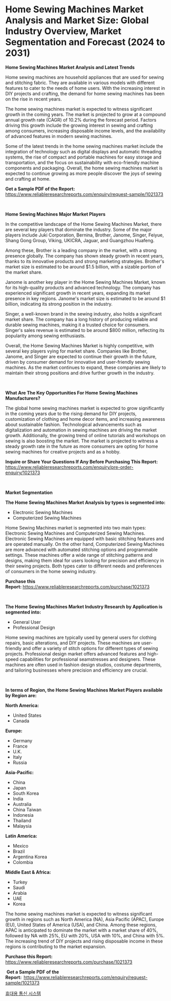 <p><h1>Home Sewing Machines Market Analysis and Market Size: Global Industry Overview, Market Segmentation and Forecast (2024 to 2031)</h1></p><p><strong>Home Sewing Machines Market Analysis and Latest Trends</strong></p>
<p><p>Home sewing machines are household appliances that are used for sewing and stitching fabric. They are available in various models with different features to cater to the needs of home users. With the increasing interest in DIY projects and crafting, the demand for home sewing machines has been on the rise in recent years.</p><p>The home sewing machines market is expected to witness significant growth in the coming years. The market is projected to grow at a compound annual growth rate (CAGR) of 10.2% during the forecast period. Factors driving this growth include the growing interest in sewing and crafting among consumers, increasing disposable income levels, and the availability of advanced features in modern sewing machines.</p><p>Some of the latest trends in the home sewing machines market include the integration of technology such as digital displays and automatic threading systems, the rise of compact and portable machines for easy storage and transportation, and the focus on sustainability with eco-friendly machine components and packaging. Overall, the home sewing machines market is expected to continue growing as more people discover the joys of sewing and crafting at home.</p></p>
<p><strong>Get a Sample PDF of the Report:&nbsp;</strong> <a href="https://www.reliableresearchreports.com/enquiry/request-sample/1021373">https://www.reliableresearchreports.com/enquiry/request-sample/1021373</a></p>
<p>&nbsp;</p>
<p><strong>Home Sewing Machines Major Market Players</strong></p>
<p><p>In the competitive landscape of the Home Sewing Machines Market, there are several key players that dominate the industry. Some of the major players include Juki Corporation, Bernina, Brother, Janome, Singer, Feiyue, Shang Gong Group, Viking, UKICRA, Jaguar, and Guangzhou Huafeng.</p><p>Among these, Brother is a leading company in the market, with a strong presence globally. The company has shown steady growth in recent years, thanks to its innovative products and strong marketing strategies. Brother's market size is estimated to be around $1.5 billion, with a sizable portion of the market share.</p><p>Janome is another key player in the Home Sewing Machines Market, known for its high-quality products and advanced technology. The company has experienced significant growth in recent years, expanding its market presence in key regions. Janome's market size is estimated to be around $1 billion, indicating its strong position in the industry.</p><p>Singer, a well-known brand in the sewing industry, also holds a significant market share. The company has a long history of producing reliable and durable sewing machines, making it a trusted choice for consumers. Singer's sales revenue is estimated to be around $800 million, reflecting its popularity among sewing enthusiasts.</p><p>Overall, the Home Sewing Machines Market is highly competitive, with several key players vying for market share. Companies like Brother, Janome, and Singer are expected to continue their growth in the future, driven by consumer demand for innovative and user-friendly sewing machines. As the market continues to expand, these companies are likely to maintain their strong positions and drive further growth in the industry.</p></p>
<p>&nbsp;</p>
<p><strong>What Are The Key Opportunities For Home Sewing Machines Manufacturers?</strong></p>
<p><p>The global home sewing machines market is expected to grow significantly in the coming years due to the rising demand for DIY projects, customization of clothing and home decor items, and increasing awareness about sustainable fashion. Technological advancements such as digitalization and automation in sewing machines are driving the market growth. Additionally, the growing trend of online tutorials and workshops on sewing is also boosting the market. The market is projected to witness a steady growth rate in the future as more consumers are opting for home sewing machines for creative projects and as a hobby.</p></p>
<p><strong>Inquire or Share Your Questions If Any Before Purchasing This Report:</strong> <a href="https://www.reliableresearchreports.com/enquiry/pre-order-enquiry/1021373">https://www.reliableresearchreports.com/enquiry/pre-order-enquiry/1021373</a></p>
<p>&nbsp;</p>
<p><strong>Market Segmentation</strong></p>
<p><strong>The Home Sewing Machines Market Analysis by types is segmented into:</strong></p>
<p><ul><li>Electronic Sewing Machines</li><li>Computerized Sewing Machines</li></ul></p>
<p><p>Home Sewing Machines market is segmented into two main types: Electronic Sewing Machines and Computerized Sewing Machines. Electronic Sewing Machines are equipped with basic stitching features and are operated manually. On the other hand, Computerized Sewing Machines are more advanced with automated stitching options and programmable settings. These machines offer a wide range of stitching patterns and designs, making them ideal for users looking for precision and efficiency in their sewing projects. Both types cater to different needs and preferences of consumers in the home sewing industry.</p></p>
<p><strong>Purchase this Report:&nbsp;</strong><a href="https://www.reliableresearchreports.com/purchase/1021373">https://www.reliableresearchreports.com/purchase/1021373</a></p>
<p>&nbsp;</p>
<p><strong>The Home Sewing Machines Market Industry Research by Application is segmented into:</strong></p>
<p><ul><li>General User</li><li>Professional Design</li></ul></p>
<p><p>Home sewing machines are typically used by general users for clothing repairs, basic alterations, and DIY projects. These machines are user-friendly and offer a variety of stitch options for different types of sewing projects. Professional design market offers advanced features and high-speed capabilities for professional seamstresses and designers. These machines are often used in fashion design studios, costume departments, and tailoring businesses where precision and efficiency are crucial.</p></p>
<p>&nbsp;</p>
<p><strong>In terms of Region, the Home Sewing Machines Market Players available by Region are:</strong></p>
<p>
    <p> <strong> North America: </strong>
        <ul>
            <li>United States</li>
            <li>Canada</li>
        </ul>
        </p> 
    <p> <strong> Europe: </strong>
        <ul>
            <li>Germany</li>
            <li>France</li>
            <li>U.K.</li>
            <li>Italy</li>
            <li>Russia</li>
        </ul>
        </p> 
    <p> <strong> Asia-Pacific: </strong>
        <ul>
            <li>China</li>
            <li>Japan</li>
            <li>South Korea</li>
            <li>India</li>
            <li>Australia</li>
            <li>China Taiwan</li>
            <li>Indonesia</li>
            <li>Thailand</li>
            <li>Malaysia</li>
        </ul>
        </p> 
    <p> <strong> Latin America: </strong>
        <ul>
            <li>Mexico</li>
            <li>Brazil</li>
            <li>Argentina Korea</li>
            <li>Colombia</li>
        </ul>
        </p> 
    <p> <strong> Middle East & Africa: </strong>
        <ul>
            <li>Turkey</li>
            <li>Saudi</li>
            <li>Arabia</li>
            <li>UAE</li>
            <li>Korea</li>
        </ul>
    </p>
    </p>
<p><p>The home sewing machines market is expected to witness significant growth in regions such as North America (NA), Asia Pacific (APAC), Europe (EU), United States of America (USA), and China. Among these regions, APAC is anticipated to dominate the market with a market share of 40%, followed by NA with 25%, EU with 20%, USA with 10%, and China with 5%. The increasing trend of DIY projects and rising disposable income in these regions is contributing to the market expansion.</p></p>
<p><strong>Purchase this Report: </strong><a href="https://www.reliableresearchreports.com/purchase/1021373">https://www.reliableresearchreports.com/purchase/1021373</a></p>
<p>&nbsp;<strong>Get a Sample PDF of the Report:&nbsp;&nbsp;</strong><a href="https://www.reliableresearchreports.com/enquiry/request-sample/1021373">https://www.reliableresearchreports.com/enquiry/request-sample/1021373</a></p>
<p><strong></strong></p>
<p><p><a href="https://medium.com/@wallacbahrtyinger567686/%ED%9C%B4%EB%8C%80%EC%9A%A9-%ED%86%B5%EC%8B%A0-%EC%8B%9C%EC%8A%A4%ED%85%9C-%EC%8B%9C%EC%9E%A5-%EB%B3%B4%EA%B3%A0%EC%84%9C%EB%8A%94-%EC%9D%B4-%EC%8B%9C%EC%9E%A5%EC%9D%98-%EC%B5%9C%EC%8B%A0-%ED%8A%B8%EB%A0%8C%EB%93%9C%EC%99%80-%EC%84%B1%EC%9E%A5-%EA%B8%B0%ED%9A%8C%EB%A5%BC-%EB%B3%B4%EC%97%AC%EC%A4%8D%EB%8B%88%EB%8B%A4-4ee2340aada6">휴대용 통신 시스템</a></p></p>